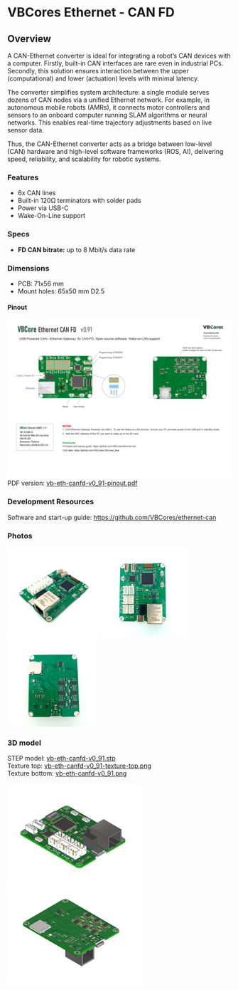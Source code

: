 # VBCores Ethernet - CAN FD 

## Overview
A CAN-Ethernet converter is ideal for integrating a robot’s CAN devices with a computer. Firstly, built-in CAN interfaces are rare even in industrial PCs. Secondly, this solution ensures interaction between the upper (computational) and lower (actuation) levels with minimal latency.

The converter simplifies system architecture: a single module serves dozens of CAN nodes via a unified Ethernet network. For example, in autonomous mobile robots (AMRs), it connects motor controllers and sensors to an onboard computer running SLAM algorithms or neural networks. This enables real-time trajectory adjustments based on live sensor data.

Thus, the CAN-Ethernet converter acts as a bridge between low-level (CAN) hardware and high-level software frameworks (ROS, AI), delivering speed, reliability, and scalability for robotic systems.

### Features
- 6x CAN lines 
- Built-in 120Ω terminators with solder pads
- Power via USB-C 
- Wake-On-Line support

### Specs
- **FD CAN bitrate:** up to 8 Mbit/s data rate
  
### Dimensions
- PCB: 71x56 mm
- Mount holes: 65x50 mm D2.5

#### Pinout
![VBCores Ethernen - CAN-FD converter](vb-eth-canfd-v0_91-pinout.png)
PDF version: [vb-eth-canfd-v0_91-pinout.pdf](vb-eth-canfd-v0_91-pinout.pdf)


### Development Resources
Software and start-up guide: https://github.com/VBCores/ethernet-can



### Photos
<p float="left">
<img src="vb-eth-canfd-v0_91-1.jpg" width="200">
<img src="vb-eth-canfd-v0_91-2.jpg" width="200">
<img src="vb-eth-canfd-v0_91-3.jpg" width="200">
</p>


### 3D model

STEP model: [vb-eth-canfd-v0_91.stp](vb-eth-canfd-v0_91.stp)
<br>
Texture top: [vb-eth-canfd-v0_91-texture-top.png](vb-eth-canfd-v0_91.png)
<br>
Texture bottom: [vb-eth-canfd-v0_91.png](vb-eth-canfd-v0_91.png)


<p float="left">
<img src="vb-eth-canfd-v0_91-render-1.png" width="300"> 
<img src="vb-eth-canfd-v0_91-render-2.png" width="300">
</p>





